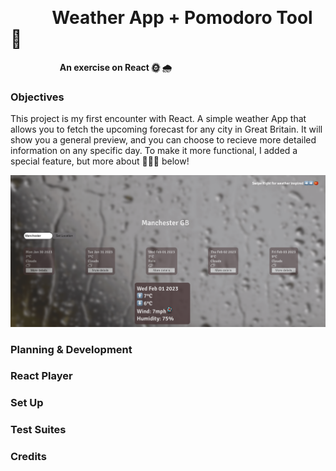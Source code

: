 &nbsp;

# &nbsp;&nbsp;&nbsp;&nbsp;&nbsp;&nbsp;&nbsp;&nbsp;&nbsp; Weather App + Pomodoro Tool 🍅

&nbsp;&nbsp;&nbsp;&nbsp;&nbsp;&nbsp;&nbsp;&nbsp;&nbsp;&nbsp;&nbsp;&nbsp;&nbsp;&nbsp;&nbsp;&nbsp;&nbsp;&nbsp;&nbsp;&nbsp;**An exercise on React 🌞 🌧️**

### Objectives

This project is my first encounter with React. A simple weather App that allows you to fetch the upcoming forecast for any city in Great Britain. It will show you a general preview, and you can choose to recieve more detailed information on any specific day. To make it more functional, I added a special feature, but more about 🍅🍅🍅 below!

![Snapshot](./src/images/snapshot.png)

### Planning & Development
### React Player
### Set Up
### Test Suites
### Credits



